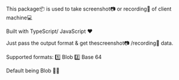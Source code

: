This package📦 is used to take screenshot📷 or recording🎥 of client machine💻

Built with TypeScript/ JavaScript ❤️

Just pass the output format & get thescreenshot📷 /recording🎥 data.

Supported formats:
1️⃣ Blob
2️⃣ Base 64

Default being Blob 🧑‍🚀

